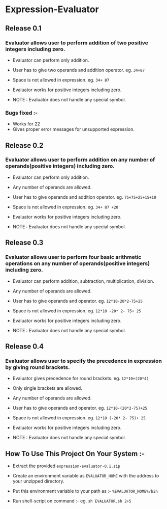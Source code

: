 Expression-Evaluator
====================

## Release 0.1

### Evaluator allows user to perform addition of two positive integers including zero.
* Evaluator can perform only addition.

* User has to give two operands and addition operator.
    eg. `34+87`

* Space is not allowed in expression.
    eg. `34+ 87`

* Evaluator works for positive integers including zero.

* NOTE : Evaluator does not handle any special symbol.

### Bugs fixed :-
* Works for 22
* Gives proper error messages for unsupported expression.

## Release 0.2

### Evaluator allows user to perform addition on any number of operands(positive integers) including zero.
* Evaluator can perform only addition.

* Any number of operands are allowed.

* User has to give operands and addition operator.
    eg. `75+75+25+15+10`

* Space is not allowed in expression.
    eg. `34+ 87 +20`

* Evaluator works for positive integers including zero.

* NOTE : Evaluator does not handle any special symbol.

## Release 0.3

### Evaluator allows user to perform four basic arithmetic operations on any number of operands(positive integers) including zero.
* Evaluator can perform addition, subtraction, multiplication, division.

* Any number of operands are allowed.

* User has to give operands and operator.
    eg. `12*10-20*2-75+25`

* Space is not allowed in expression.
    eg. `12*10 -20* 2- 75+ 25`

* Evaluator works for positive integers including zero.

* NOTE : Evaluator does not handle any special symbol.

## Release 0.4

### Evaluator allows user to specify the precedence in expression by giving round brackets.
* Evaluator gives precedence for round brackets.
    eg. `12*10+(20*4)`

* Only single brackets are allowed.

* Any number of operands are allowed.

* User has to give operands and operator.
    eg. `12*10-(20*2-75)+25`

* Space is not allowed in expression.
    eg. `12*10 (-20* 2- 75)+ 25`

* Evaluator works for positive integers including zero.

* NOTE : Evaluator does not handle any special symbol.

## How To Use This Project On Your System :-

* Extract the provided `expression-evaluator-0.1.zip`

* Create an environment variable as `EVALUATOR_HOME` with the address to your unzipped directory.

* Put this environment variable to your path as :- `%EVALUATOR_HOME%/bin`

* Run shell-script on command :-
    eg. `sh EVALUATOR.sh 2+5`